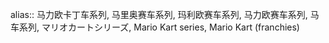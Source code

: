 alias:: 马力欧卡丁车系列, 马里奥赛车系列, 玛利欧赛车系列, 马力欧赛车系列, 马车系列, マリオカートシリーズ, Mario Kart series, Mario Kart (franchies)

